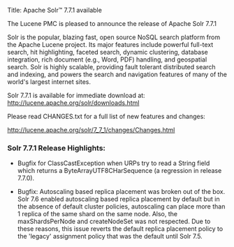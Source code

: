 Title: Apache Solr™ 7.7.1 available

The Lucene PMC is pleased to announce the release of Apache Solr 7.7.1

Solr is the popular, blazing fast, open source NoSQL search platform from the
Apache Lucene project. Its major features include powerful full-text search,
hit highlighting, faceted search, dynamic clustering, database integration, rich document
(e.g., Word, PDF) handling, and geospatial search. Solr is highly scalable, providing fault
tolerant distributed search and indexing, and powers the search and navigation features of
many of the world's largest internet sites.

Solr 7.7.1 is available for immediate download at:
  <http://lucene.apache.org/solr/downloads.html>

Please read CHANGES.txt for a full list of new features and changes:

  <http://lucene.apache.org/solr/7_7_1/changes/Changes.html>

### Solr 7.7.1 Release Highlights:

 * Bugfix for ClassCastException when URPs try to read a String field which returns a ByteArrayUTF8CHarSequence (a
   regression in release 7.7.0).

 * Bugfix: Autoscaling based replica placement was broken out of the box. Solr 7.6 enabled autoscaling based replica
   placement by default but in the absence of default cluster policies, autoscaling can place more than 1 replica of the
   same shard on the same node. Also, the maxShardsPerNode and createNodeSet was not respected. Due to these reasons,
   this issue reverts the default replica placement policy to the 'legacy' assignment policy that was the default until
   Solr 7.5.

